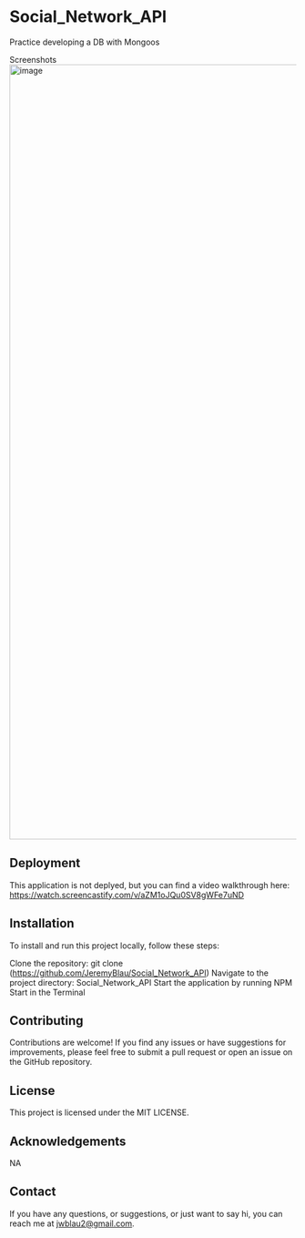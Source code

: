 # Social_Network_API
Practice developing a DB with Mongoos

Screenshots
<img width="1361" alt="image" src="https://github.com/JeremyBlau/Social_Network_API/assets/134236414/3abf7a91-b15b-4d1d-97c7-beb99add571f">

## Deployment
This application is not deplyed, but you can find a video walkthrough here: https://watch.screencastify.com/v/aZM1oJQu0SV8gWFe7uND

## Installation
To install and run this project locally, follow these steps:

Clone the repository: git clone (https://github.com/JeremyBlau/Social_Network_API)
Navigate to the project directory: Social_Network_API
Start the application by running NPM Start in the Terminal

## Contributing
Contributions are welcome! If you find any issues or have suggestions for improvements, please feel free to submit a pull request or open an issue on the GitHub repository.

## License
This project is licensed under the MIT LICENSE.

## Acknowledgements
NA

## Contact
If you have any questions, or suggestions, or just want to say hi, you can reach me at jwblau2@gmail.com.

